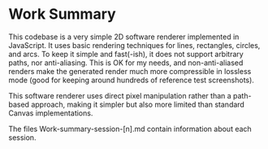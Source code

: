 # Work Summary


This codebase is a very simple 2D software renderer implemented in JavaScript. It uses basic rendering techniques for lines, rectangles, circles, and arcs. To keep it simple and fast(-ish), it does not support arbitrary paths, nor anti-aliasing. This is OK for my needs, and non-anti-aliased renders make the generated render much more compressible in lossless mode (good for keeping around hundreds of reference test screenshots).

This software renderer uses direct pixel manipulation rather than a path-based approach, making it simpler but also more limited than standard Canvas implementations.

The files Work-summary-session-[n].md contain information about each session.

